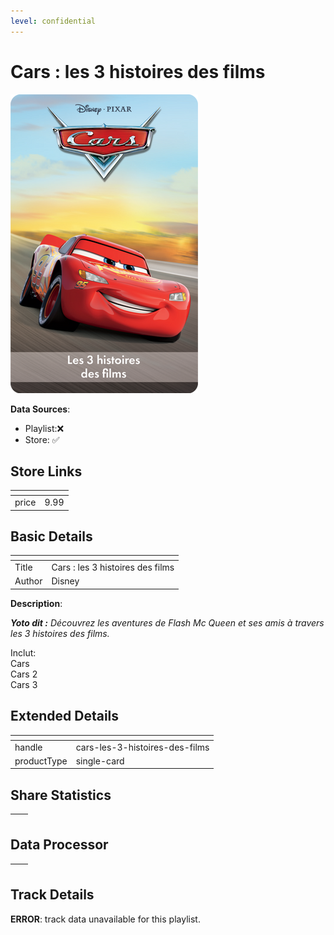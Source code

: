 ```yaml
---
level: confidential
---
```

# Cars : les 3 histoires des films

![card_[fiPL7].png](../../img/cards/card_[fiPL7].png)

**Data Sources**: 

- Playlist:❌
- Store: ✅


## Store Links

| <!-- --> | <!-- --> |
| - | - |
| price | 9.99 |


## Basic Details

| <!-- --> | <!-- --> |
| - | - |
| Title | Cars : les 3 histoires des films |
| Author | Disney |

**Description**:

_**Yoto dit :** Découvrez les aventures de Flash Mc Queen et ses amis à travers les 3 histoires des films._  

Inclut:  
Cars  
Cars 2  
Cars 3


## Extended Details

| <!-- --> | <!-- --> |
| - | - |
| handle | cars-les-3-histoires-des-films |
| productType | single-card |


## Share Statistics

| <!-- --> | <!-- --> |
| - | - |


## Data Processor

| <!-- --> | <!-- --> |
| - | - |


## Track Details

**ERROR**: track data unavailable for this playlist.
